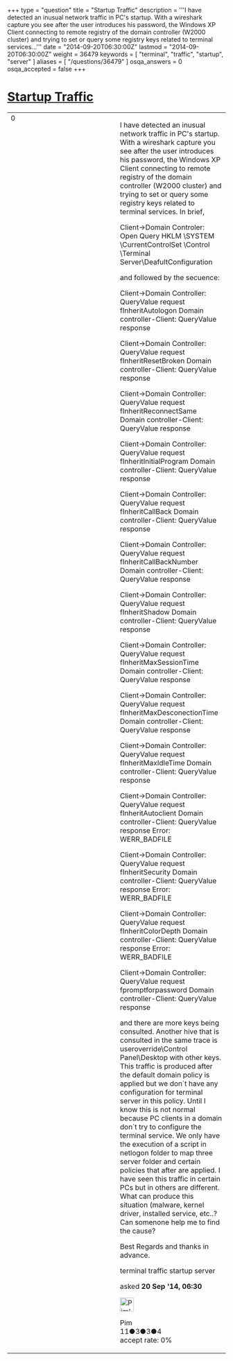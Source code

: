 +++
type = "question"
title = "Startup Traffic"
description = '''I have detected an inusual network traffic in PC&#x27;s startup. With a wireshark capture you see after the user introduces his password, the Windows XP Client connecting to remote registry of the domain controller (W2000 cluster) and trying to set or query some registry keys related to terminal services...'''
date = "2014-09-20T06:30:00Z"
lastmod = "2014-09-20T06:30:00Z"
weight = 36479
keywords = [ "terminal", "traffic", "startup", "server" ]
aliases = [ "/questions/36479" ]
osqa_answers = 0
osqa_accepted = false
+++

<div class="headNormal">

# [Startup Traffic](/questions/36479/startup-traffic)

</div>

<div id="main-body">

<div id="askform">

<table id="question-table" style="width:100%;"><colgroup><col style="width: 50%" /><col style="width: 50%" /></colgroup><tbody><tr class="odd"><td style="width: 30px; vertical-align: top"><div class="vote-buttons"><div id="post-36479-score" class="post-score" title="current number of votes">0</div><div id="favorite-count" class="favorite-count"></div></div></td><td><div id="item-right"><div class="question-body"><p>I have detected an inusual network traffic in PC's startup. With a wireshark capture you see after the user introduces his password, the Windows XP Client connecting to remote registry of the domain controller (W2000 cluster) and trying to set or query some registry keys related to terminal services. In brief,</p><p>Client-&gt;Domain Controler: Open Query HKLM \SYSTEM \CurrentControlSet \Control \Terminal Server\DeafultConfiguration</p><p>and followed by the secuence:</p><p>Client-&gt;Domain Controller: QueryValue request fInheritAutologon Domain controller-Client: QueryValue response</p><p>Client-&gt;Domain Controller: QueryValue request fInheritResetBroken Domain controller-Client: QueryValue response</p><p>Client-&gt;Domain Controller: QueryValue request fInheritReconnectSame Domain controller-Client: QueryValue response</p><p>Client-&gt;Domain Controller: QueryValue request fInheritInitialProgram Domain controller-Client: QueryValue response</p><p>Client-&gt;Domain Controller: QueryValue request fInheritCallBack Domain controller-Client: QueryValue response</p><p>Client-&gt;Domain Controller: QueryValue request fInheritCallBackNumber Domain controller-Client: QueryValue response</p><p>Client-&gt;Domain Controller: QueryValue request fInheritShadow Domain controller-Client: QueryValue response</p><p>Client-&gt;Domain Controller: QueryValue request fInheritMaxSessionTime Domain controller-Client: QueryValue response</p><p>Client-&gt;Domain Controller: QueryValue request fInheritMaxDesconectionTime Domain controller-Client: QueryValue response</p><p>Client-&gt;Domain Controller: QueryValue request fInheritMaxIdleTime Domain controller-Client: QueryValue response</p><p>Client-&gt;Domain Controller: QueryValue request fInheritAutoclient Domain controller-Client: QueryValue response Error: WERR_BADFILE</p><p>Client-&gt;Domain Controller: QueryValue request fInheritSecurity Domain controller-Client: QueryValue response Error: WERR_BADFILE</p><p>Client-&gt;Domain Controller: QueryValue request fInheritColorDepth Domain controller-Client: QueryValue response Error: WERR_BADFILE</p><p>Client-&gt;Domain Controller: QueryValue request fpromptforpassword Domain controller-Client: QueryValue response</p><p>and there are more keys being consulted. Another hive that is consulted in the same trace is useroverride\Control Panel\Desktop with other keys. This traffic is produced after the default domain policy is applied but we don´t have any configuration for terminal server in this policy. Until I know this is not normal because PC clients in a domain don´t try to configure the terminal service. We only have the execution of a script in netlogon folder to map three server folder and certain policies that after are applied. I have seen this traffic in certain PCs but in others are different. What can produce this situation (malware, kernel driver, installed service, etc..? Can somenone help me to find the cause?</p><p>Best Regards and thanks in advance.</p></div><div id="question-tags" class="tags-container tags">terminal traffic startup server</div><div id="question-controls" class="post-controls"></div><div class="post-update-info-container"><div class="post-update-info post-update-info-user"><p>asked <strong>20 Sep '14, 06:30</strong></p><img src="https://secure.gravatar.com/avatar/d483adfbcf277a7694953592d06c68b6?s=32&amp;d=identicon&amp;r=g" class="gravatar" width="32" height="32" alt="Pim&#39;s gravatar image" /><p>Pim<br />
<span class="score" title="11 reputation points">11</span><span title="3 badges"><span class="badge1">●</span><span class="badgecount">3</span></span><span title="3 badges"><span class="silver">●</span><span class="badgecount">3</span></span><span title="4 badges"><span class="bronze">●</span><span class="badgecount">4</span></span><br />
<span class="accept_rate" title="Rate of the user&#39;s accepted answers">accept rate:</span> <span title="Pim has no accepted answers">0%</span></p></div></div><div id="comments-container-36479" class="comments-container"></div><div id="comment-tools-36479" class="comment-tools"></div><div class="clear"></div><div id="comment-36479-form-container" class="comment-form-container"></div><div class="clear"></div></div></td></tr></tbody></table>

</div>

</div>

